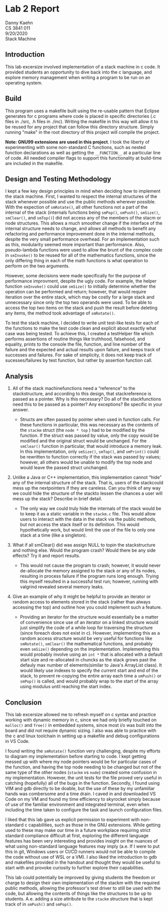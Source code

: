 # Lab 2 Report

Danny Kaehn  
CS 3841 011  
9/20/2020  
Stack Machine  

## Introduction

This lab excersize involved implementation of a stack machine in c code. It provided students an opportunity to dive back into the c language, and explore memory management when writing a program to be run on an operating system.

## Build

This program uses a makefile built using the re-usable pattern that Eclipse generates for c programs where code is placed in specific directories (.c files in ./src, .h files in ./inc). Writing the makefile in this way will allow it to be reused for any project that can follow this directory structure. Simply running "make" in the root directory of this project will compile the project.  

**Note: GNU99 extensions are used in this project**. I took the liberty of experimenting with some non-standard C functions, such as nested function declarations as well as getting the `__FUNCTION__` at a particular line of code. All needed compiler flags to support this functionality at build-time are included in the makefile.

## Design and Testing Methodology

I kept a few key design principles in mind when deciding how to implement the stack machine. First, I wanted to respect the internal structures of the stack whenever possible and use the public methods wherever possible. With the expection of `smRotate()`, all other functions not a part of the internal of the stack (internals functions being `smPop()`, `smPush()`, `smSize()`, `smClear()`, and `smTop()`) did not access any of the members of the stacm or node structures. This allows a much smoother change if the interface of the internal structure needs to change, and allows all methods to benefit any refactoring and performance improvement done in the internal methods, despite the very small performance overhead. For an implementation such as this, modularity seemed more important than performance. Also, pseudo-lambda functions were used to allow the brunt of the complex code in `smInvoke()` to be reused for all of the mathematics functions, since the only differing thing in each of the math functions is what operation to perform on the two arguments.  

However, some decisions were made specifically for the purpose of performance improvment, despite the ugly code. For example, the helper function `smInvoke()` could use `smSize()` to initially determine whether the operation can be performed and return; however, that would require iteration over the entire stack, which may be costly for a large stack and unnecessary since only the top two operands were used. To be able to access the top two items on the stack and push the result before deleting any items, the method took advantage of `smRotate()`.

To test the stack machine, I decided to write unit test-like tests for each of the functions to make the test code clean and explicit about exactly what case was being tested. To achieve this, I created a testHelper file which performs assertions of routine things like truthhood, falsehood, and equality, prints to the console the file, function, and line number of the failure and the expected and actual results upon failure, and keeps track of successes and failures. For sake of simplicity, it does not keep track of sucesses/failures by test function, but rather by assertion function call.

## Analysis

1. All of the stack machinefunctions need a “reference” to the stackstructure, and according to this design, that stackreference is passed as a pointer. Why is this necessary? Do all of the stackfunctions need this to be passed as a pointer? Any exceptions? Be specific in your answer.

    * Structs are often passed by pointer when used in function calls. For these functions in particular, this was necessary as the contents of the `stackm` struct (the `node * top` ) had to be modified by the function. If the struct was passed by value, only the copy would be modified and the original struct would be unchanged. For the `smClear()` function in particular, that would introduce a memory leak. In this implementation, only `smSize()`, `smTop()`, and `smPrint()` could be rewritten to function correctly if the stack was passed by values; however, all others would be unable to modify the top node and would leave the passed struct unchanged.

2. Unlike a Java or C++ implementation, this implementation cannot “hide” any of the internal structure of the stack. That is, users of the stackcould mess up the nextpointers if they are careless. Can you think of any way we could hide the structure of the stackto lessen the chances a user will mess up the stack? Describe in brief detail.

    * The only way we could truly hide the internals of the stack would be to keep it as a static variable in the  `stackm.c` file. This would allow users to interact with the data in the stack via the public methods, but not access the stack itself or its definition. This would hypothetically work, but would limit the use of the file to only one stack at a time (like a singleton).

3. What if all smClear() did was assign NULL to topin the stackstructure and nothing else. Would the program crash? Would there be any side effects? Try it and report results.

    * This would not cause the program to crash; however, it would never de-allocate the memory assigned to the stack or any of its nodes, resulting in process failure if the program runs long enough. Trying this myself resulted in a successful test run; however, running with valgrind revealed several memory leaks.

4. Give an example of why it might be helpful to provide an iterator or random access to elements stored in the stack (rather than always accessing the top) and outline how you could implement such a feature.

    * Providing an iterator for the structure would essentially be a matter of convenience since use of an iterator on a linked structure would just simplify the code of a while loop for traversing the structure (since foreach does not exist in c). However, implementing this as a random access structure would be very useful for functions like `smRotate()`, `smClear()` the mathematical functions, and probably even `smSize()` depending on the implementation. Implementing this would probably involve using an `int *` that is allocated with a default start size and re-allocated in chuncks as the stack grows past the defauly max number of elements(similar to Java's ArrayList class). It would likely use indexes to specify the current start and end of the stack, to prevent re-copying the entire array each time a `smPush()` or `smPop()` is called, and would probably wrap to the start of the array using modulus until reaching the start index.

## Conclusion

This lab excersize allowed me to refresh myself on c syntax and practice working with dynamic memory in c, since we had only briefly touched on `malloc()` and `free()` in embedded systems, since most i/o was built into the board and did not require dynamic sizing. I also was able to practice with the c and linux toolchain in setting up a makefile and debug configurations in VS Code.  

I found writing the `smRotate()` function very challenging, despite my efforts to diagram my implementation before starting to code. I kept getting messed up with where my node pointers would be for particular cases of the function, and having the top node needing to be changed but not of the same type of the other nodes (`stackm` vs `node`) created some confusion in my implementation. However, the unit tests for the file proved very useful in catching (hopefully) all of the bugs in the function. Secondly, I found using VIM and gdb directly to be doable, but the use of these by my unfamiliar hands was combersome and a time drain. I caved in and downloaded VS Code on my VM and found my time efficiency to skyrocket simply because of use of the familiar environment and integrated terminal, even when including the time taken to configure the task and launch configuration files.  

I liked that this lab gave us explicit permission to experiment with non-standard c capabilities, such as those in the GNU extensions. While getting used to these may make our time in a future workplace requiring strict standard compliance difficult at first, exploring the different language features has been very interesting and provides insight on the nuances of what using non-standard language features may imply (a.e. If I were to put this in git, Windows users or CI/CD runners would not be able to compile the code without use of WSL or a VM). I also liked the introduction to gdb and makefiles provided in the handout and thought they would be useful to start with and provoke curiosity to further explore their capabilities.  

This lab could potentially be improved by giving students the freedom or charge to design their own implementation of the stackm with the required public methods, allowing the professor's test driver to still be used with the code, but allowing the contents of things like the structures to be up to students. A.e. adding a size attribute to the `stackm` structure that is kept track of in `smPush()` and `smPop()`.
